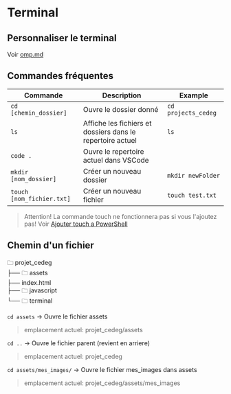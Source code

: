 # Terminal

## Personnaliser le terminal

Voir [omp.md](./omp.md)

## Commandes fréquentes

| Commande    	| Description                 	| Example       	|
|---------	    |-----------------------	|---------------	|
| `cd [chemin_dossier]` 	| Ouvre le dossier donné         | `cd projects_cedeg `          	|
| `ls`  	    | Affiche les fichiers et dossiers dans le repertoire actuel         	| `ls`         	
| `code .`  	    | Ouvre le repertoire actuel dans VSCode         	|        
| `mkdir [nom_dossier]`  	    | Créer un nouveau dossier          	|   `mkdir newFolder`
| `touch [nom_fichier.txt]`  	    | Créer un nouveau fichier          	|   `touch test.txt`

> Attention! La commande touch ne fonctionnera pas si vous l'ajoutez pas! Voir [Ajouter touch a PowerShell](./touch.md)

## Chemin d'un fichier

🗀 projet_cedeg<br>
├── 🗀 assets<br>
├── index.html<br>
├── 🗀 javascript<br>
└── 🗀 terminal<br>

`cd assets` -> Ouvre le fichier assets
> emplacement actuel: projet_cedeg/assets

`cd ..` -> Ouvre le fichier parent (revient en arriere)
> emplacement actuel: projet_cedeg

`cd assets/mes_images/` -> Ouvre le fichier mes_images dans assets
> emplacement actuel: projet_cedeg/assets/mes_images
